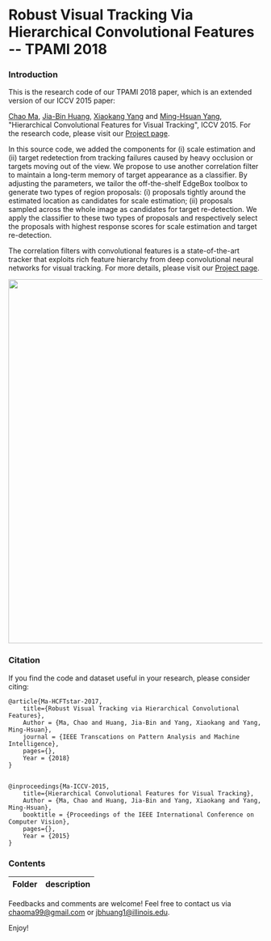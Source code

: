 # Robust Visual Tracking Via Hierarchical Convolutional Features -- TPAMI 2018

### Introduction

This is the research code of our TPAMI 2018 paper, which is an extended version of our ICCV 2015 paper: 

[Chao Ma](https://sites.google.com/site/chaoma99/), [Jia-Bin Huang](https://filebox.ece.vt.edu/~jbhuang/), [Xiaokang Yang](http://english.seiee.sjtu.edu.cn/english/detail/842_802.htm) and [Ming-Hsuan Yang](http://faculty.ucmerced.edu/mhyang/), "Hierarchical Convolutional Features for Visual Tracking", ICCV 2015. For the research code, please visit our [Project page](https://github.com/jbhuang0604/CF2).

In this source code, we added the components for (i) scale estimation and (ii) target redetection from tracking failures caused by heavy occlusion or targets moving out of the view. We propose to use another correlation filter to maintain a long-term memory of target appearance as a classifier. By adjusting the parameters, we tailor the off-the-shelf EdgeBox toolbox to generate two types of region proposals: (i) proposals tightly around the estimated location as candidates for scale estimation; (ii) proposals sampled across the whole image as candidates for target re-detection. We apply the classifier to
these two types of proposals and respectively select the proposals with highest response scores for scale estimation and target re-detection.

The correlation filters with convolutional features is a state-of-the-art tracker that exploits rich feature hierarchy from deep convolutional neural networks for visual tracking. For more details, please visit our [Project page](https://sites.google.com/site/chaoma99/hcft-tracking).

<img src="https://drive.google.com/uc?id=0B8-i_hZvGyZNMzFBb2RMWjJ0Z2s&amp;export=download" width="720" />


### Citation

If you find the code and dataset useful in your research, please consider citing:

    @article{Ma-HCFTstar-2017,
        title={Robust Visual Tracking via Hierarchical Convolutional Features},
        Author = {Ma, Chao and Huang, Jia-Bin and Yang, Xiaokang and Yang, Ming-Hsuan},
        journal = {IEEE Transcations on Pattern Analysis and Machine Intelligence},
        pages={},
        Year = {2018}
    }


    @inproceedings{Ma-ICCV-2015,
        title={Hierarchical Convolutional Features for Visual Tracking},
        Author = {Ma, Chao and Huang, Jia-Bin and Yang, Xiaokang and Yang, Ming-Hsuan},
        booktitle = {Proceedings of the IEEE International Conference on Computer Vision},
        pages={},
        Year = {2015}
    }

### Contents
|  Folder    | description |
| ---|---|

Feedbacks and comments are welcome! Feel free to contact us via [chaoma99@gmail.com](mailto:chaoma99@gmail.com) or [jbhuang1@illinois.edu](mailto:jbhuang1@illinois.edu).

Enjoy!


